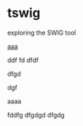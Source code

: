 # tswig
exploring the SWIG tool

[aaa](#aaa)


ddf
fd
dfdf

dfgd

dgf

<a name="aaa">aaaa</a>

fddfg
dfgdgd
dfgdg


